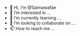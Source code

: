 - 👋 Hi, I’m @Salmawafae
- 👀 I’m interested in ...
- 🌱 I’m currently learning ...
- 💞️ I’m looking to collaborate on ...
- 📫 How to reach me ...

<!---
Salmawafae/Salmawafae is a ✨ special ✨ repository because its `README.md` (this file) appears on your GitHub profile.
You can click the Preview link to take a look at your changes.
--->
